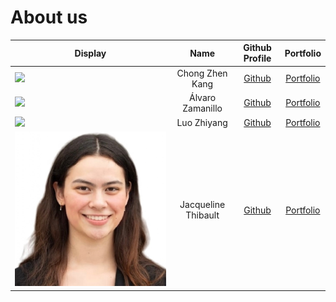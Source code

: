 # About us

Display |      Name       | Github Profile | Portfolio 
--------|:---------------:|:--------------:|:---------:
![](https://media.licdn.com/dms/image/D5603AQGkmHnwye02HQ/profile-displayphoto-shrink_400_400/0/1709711973265?e=1718236800&v=beta&t=VUlzyASk3t_yqetd7IORQgh4ncrmeeP57RgEYv8-SQI) | Chong Zhen Kang | [Github](https://github.com/CerealMiller) | [Portfolio](https://www.linkedin.com/in/czk2026/)
![](https://media.licdn.com/dms/image/D4D03AQE7Hws2__bbVA/profile-displayphoto-shrink_400_400/0/1703085849663?e=1715212800&v=beta&t=NJt0jGQHRCBDY9zcQJqVwb0lYffdQB7goHouBf3u7ls) | Álvaro Zamanillo | [Github](https://github.com/azamanis) | [Portfolio](https://www.linkedin.com/in/%C3%A1lvaro-zamanillo-s%C3%A1ez-652771153/)
![](https://media.licdn.com/dms/image/D5603AQGb2DQ9U83alw/profile-displayphoto-shrink_100_100/0/1709732858635?e=1715212800&v=beta&t=6UMyu9yLQ9TBnebAIqyJEJ1Y6jTRu8ZuQSIvEJ1N9Mc) | Luo Zhiyang | [Github](https:github.com/Luo-Z-Y) | [Portfolio](https://www.linkedin.com/in/luo-zhiyang-559683274/)
![](others/jackiepicforAboutUs.jpg) | Jacqueline Thibault | [Github](https://github.com/jthibault03) | [Portfolio](https://www.linkedin.com/in/jacqueline-thibault/)

